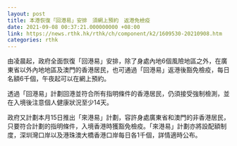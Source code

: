 ```yaml
---
layout: post
title: 本港恢復「回港易」安排　須網上預約　返港免檢疫
date: 2021-09-08 00:37:21.000000000 +08:00
link: https://news.rthk.hk/rthk/ch/component/k2/1609530-20210908.htm
categories: rthk
---
```


由凌晨起，政府全面恢復「回港易」安排，除了身處內地6個風險地區之外，在廣東省以外內地地區及澳門的香港居民，也可通過「回港易」返港後豁免檢疫，每日名額6千個，午夜起可以在網上預約。

透過「回港易」計劃回港並符合所有指明條件的香港居民，仍須接受強制檢測，並在入境後注意個人健康狀況至少14天。

政府又計劃本月15日推出「來港易」計劃，容許身處廣東省和澳門的非香港居民，只要符合計劃的指明條件，入境香港時獲豁免檢疫。「來港易」計劃亦將設配額制度，深圳灣口岸以及港珠澳大橋香港口岸每日各1千個，詳情適時公布。
